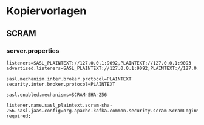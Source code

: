 # Kopiervorlagen

## SCRAM

### server.properties

    listeners=SASL_PLAINTEXT://127.0.0.1:9092,PLAINTEXT://127.0.0.1:9093
    advertised.listeners=SASL_PLAINTEXT://127.0.0.1:9092,PLAINTEXT://127.0.0.1:9093
    
    sasl.mechanism.inter.broker.protocol=PLAINTEXT
    security.inter.broker.protocol=PLAINTEXT
    
    sasl.enabled.mechanisms=SCRAM-SHA-256
    
    listener.name.sasl_plaintext.scram-sha-256.sasl.jaas.config=org.apache.kafka.common.security.scram.ScramLoginModule required;